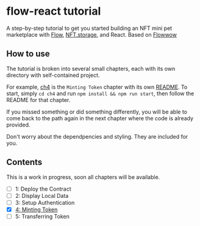 # flow-react tutorial

A step-by-step tutorial to get you started building an NFT mini pet marketplace with [Flow][1], [NFT.storage][2], and React.
Based on [Flowwow](https://github.com/jochasinga/flowwow)

## How to use

The tutorial is broken into several small chapters, each with its own directory with self-contained project.

For example, [ch4](./ch4) is the `Minting Token` chapter with its own [README](./ch4/README.md). To start, simply `cd ch4` and run `npm install && npm run start`, then follow the README for that chapter.

If you missed something or did something differently, you will be able to come back to the path again in the next chapter where the code is already provided.

Don't worry about the dependpencies and styling. They are included for you.

## Contents

This is a work in progress, soon all chapters will be available.

- [ ] 1: Deploy the Contract
- [ ] 2: Display Local Data
- [ ] 3: Setup Authentication
- [x] [4: Minting Token](./ch4)
- [ ] 5: Transferring Token

[1]: https://onflow.org
[2]: https://nft.storage
